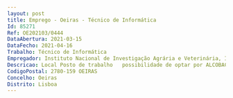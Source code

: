 ```yaml
--- 
layout: post
title: Emprego - Oeiras - Técnico de Informática
Id: 85271
Ref: OE202103/0444
DataAbertura: 2021-03-15
DataFecho: 2021-04-16
Trabalho: Técnico de Informática
Empregador: Instituto Nacional de Investigação Agrária e Veterinária, I.P.
Descricao: Local Posto de trabalho   possibilidade de optar por ALCOBAÇA, DOIS PORTOS, ELVAS, OEIRAS, SANTARÉM e VAIRÃOAdministrador de Sistemas Microsoft Windows Server, Exchange Server e Active Directory (configuração, administração e troubleshooting).Virtualização em VMware e ou Hyper V (preferencial).Perfil de competências Experiência profissional comprovada nas áreas referidas Conhecimentos de Networking, Routing e Switching Conhecimentos de sistemas de monitorização Valorizada experiência em Linux Capacidade de iniciativa, dinamismo e proatividade Capacidade de trabalho em equipa.
CodigoPostal: 2780-159 OEIRAS
Concelho: Oeiras
Distrito: Lisboa
--- 
```


